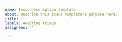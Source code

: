 ```yaml
---
name: Issue description template
about: Describe this issue template's purpose here.
title: ''
labels: Awaiting triage
assignees: ''

---
```



